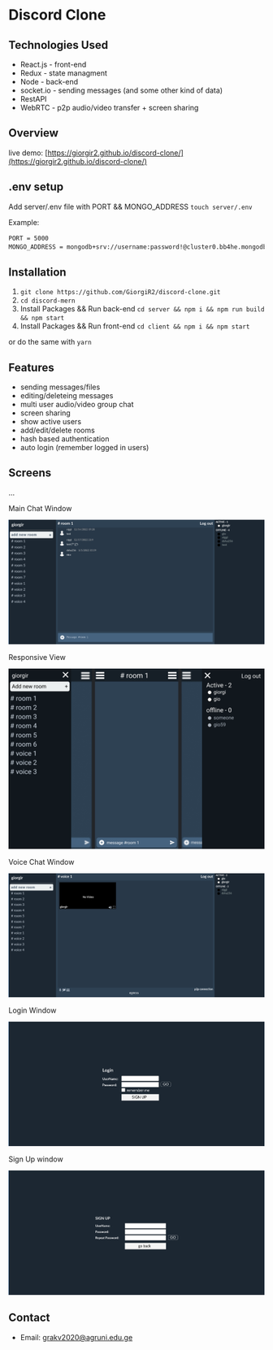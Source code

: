 ﻿# Discord Clone

## Technologies Used
* React.js - front-end
* Redux - state managment
* Node - back-end
* socket.io - sending messages (and some other kind of data)
* RestAPI
* WebRTC - p2p audio/video transfer + screen sharing

## Overview

live demo: [https://giorgir2.github.io/discord-clone/](https://giorgir2.github.io/discord-clone/)

## .env setup
Add server/.env file with PORT && MONGO_ADDRESS ```touch server/.env```

Example:
```sh
PORT = 5000
MONGO_ADDRESS = mongodb+srv://username:password!@cluster0.bb4he.mongodb.net/myFirstDatabase?retryWrites=true&w=majority
```

## Installation

1. ```git clone https://github.com/GiorgiR2/discord-clone.git```
2. ```cd discord-mern```
3. Install Packages && Run back-end ```cd server && npm i && npm run build && npm start```
4. Install Packages && Run front-end ```cd client && npm i && npm start```

or do the same with ``yarn``


## Features

* sending messages/files
* editing/deleteing messages
* multi user audio/video group chat
* screen sharing
* show active users
* add/edit/delete rooms
* hash based authentication
* auto login (remember logged in users)

## Screens
...

Main Chat Window

![alt text](https://raw.githubusercontent.com/GiorgiR2/discord-clone/master/screens/main.png)

Responsive View

![alt text](https://raw.githubusercontent.com/GiorgiR2/discord-clone/master/screens/responsive-screen.png)

Voice Chat Window

![alt text](https://raw.githubusercontent.com/GiorgiR2/discord-clone/master/screens/voice.png)

Login Window

![alt text](https://raw.githubusercontent.com/GiorgiR2/discord-clone/master/screens/login.png)

Sign Up window

![alt text](https://raw.githubusercontent.com/GiorgiR2/discord-clone/master/screens/signup.png)

## Contact

* Email: grakv2020@agruni.edu.ge

